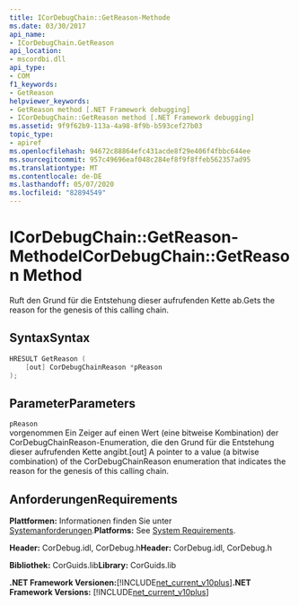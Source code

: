 ```yaml
---
title: ICorDebugChain::GetReason-Methode
ms.date: 03/30/2017
api_name:
- ICorDebugChain.GetReason
api_location:
- mscordbi.dll
api_type:
- COM
f1_keywords:
- GetReason
helpviewer_keywords:
- GetReason method [.NET Framework debugging]
- ICorDebugChain::GetReason method [.NET Framework debugging]
ms.assetid: 9f9f62b9-113a-4a98-8f9b-b593cef27b03
topic_type:
- apiref
ms.openlocfilehash: 94672c88864efc431acde8f29e406f4fbbc644ee
ms.sourcegitcommit: 957c49696eaf048c284ef8f9f8ffeb562357ad95
ms.translationtype: MT
ms.contentlocale: de-DE
ms.lasthandoff: 05/07/2020
ms.locfileid: "82894549"
---
```

# <a name="icordebugchaingetreason-method"></a><span data-ttu-id="cb7d1-102">ICorDebugChain::GetReason-Methode</span><span class="sxs-lookup"><span data-stu-id="cb7d1-102">ICorDebugChain::GetReason Method</span></span>
<span data-ttu-id="cb7d1-103">Ruft den Grund für die Entstehung dieser aufrufenden Kette ab.</span><span class="sxs-lookup"><span data-stu-id="cb7d1-103">Gets the reason for the genesis of this calling chain.</span></span>  
  
## <a name="syntax"></a><span data-ttu-id="cb7d1-104">Syntax</span><span class="sxs-lookup"><span data-stu-id="cb7d1-104">Syntax</span></span>  
  
```cpp  
HRESULT GetReason (  
    [out] CorDebugChainReason *pReason  
);  
```  
  
## <a name="parameters"></a><span data-ttu-id="cb7d1-105">Parameter</span><span class="sxs-lookup"><span data-stu-id="cb7d1-105">Parameters</span></span>  
 `pReason`  
 <span data-ttu-id="cb7d1-106">vorgenommen Ein Zeiger auf einen Wert (eine bitweise Kombination) der CorDebugChainReason-Enumeration, die den Grund für die Entstehung dieser aufrufenden Kette angibt.</span><span class="sxs-lookup"><span data-stu-id="cb7d1-106">[out] A pointer to a value (a bitwise combination) of the CorDebugChainReason enumeration that indicates the reason for the genesis of this calling chain.</span></span>  
  
## <a name="requirements"></a><span data-ttu-id="cb7d1-107">Anforderungen</span><span class="sxs-lookup"><span data-stu-id="cb7d1-107">Requirements</span></span>  
 <span data-ttu-id="cb7d1-108">**Plattformen:** Informationen finden Sie unter [Systemanforderungen](../../get-started/system-requirements.md).</span><span class="sxs-lookup"><span data-stu-id="cb7d1-108">**Platforms:** See [System Requirements](../../get-started/system-requirements.md).</span></span>  
  
 <span data-ttu-id="cb7d1-109">**Header:** CorDebug.idl, CorDebug.h</span><span class="sxs-lookup"><span data-stu-id="cb7d1-109">**Header:** CorDebug.idl, CorDebug.h</span></span>  
  
 <span data-ttu-id="cb7d1-110">**Bibliothek:** CorGuids.lib</span><span class="sxs-lookup"><span data-stu-id="cb7d1-110">**Library:** CorGuids.lib</span></span>  
  
 <span data-ttu-id="cb7d1-111">**.NET Framework Versionen:**[!INCLUDE[net_current_v10plus](../../../../includes/net-current-v10plus-md.md)]</span><span class="sxs-lookup"><span data-stu-id="cb7d1-111">**.NET Framework Versions:** [!INCLUDE[net_current_v10plus](../../../../includes/net-current-v10plus-md.md)]</span></span>
